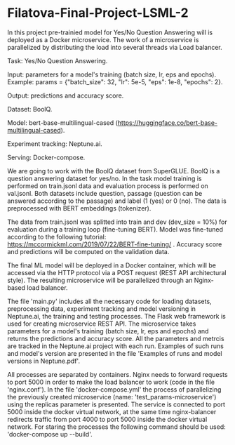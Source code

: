 # Filatova-Final-Project-LSML-2

In this project pre-trainied model for Yes/No Question Answering will is deployed as a Docker microservice. The work of a microservice is parallelized by distributing the load into several threads via Load balancer.

Task: Yes/No Question Answering.

Input: parameters for a model's training (batch size, lr, eps and epochs). Example: params = {"batch_size": 32, "lr": 5e-5, "eps": 1e-8, "epochs": 2}.

Output: predictions and accuracy score. 

Dataset: BoolQ. 

Model: bert-base-multilingual-cased (https://huggingface.co/bert-base-multilingual-cased). 

Experiment tracking: Neptune.ai.

Serving: Docker-compose. 

We are going to work with the BoolQ dataset from SuperGLUE. BoolQ is a question answering dataset for yes/no. In the task model training is performed on train.jsonl data and evaluation process is performed on val.jsonl. Both datasets include question, passage (question can be answered according to the passage) and label (1 (yes) or 0 (no). The data is preprocessed with BERT embeddings (tokenizer).

The data from train.jsonl was splitted into train and dev (dev_size = 10%) for evaluation during a training loop (fine-tuning BERT). Model was fine-tuned according to the following tutorial: https://mccormickml.com/2019/07/22/BERT-fine-tuning/ . Accuracy score and predictions will be computed on the validation data. 


The final ML model will be deployed in a Docker container, which will be accessed via the HTTP protocol via a POST request (REST API architectural style). The resulting microservice will be parallelized through an Nginx-based load balancer.

The file 'main.py' includes all the necessary code for loading datasets, preprocessing data, experiment tracking and model versioning in Neptune.ai, the training and testing processes. The Flask web framework is used for creating microservice REST API. The microservice takes parameters for a model's training (batch size, lr, eps and epochs) and returns the predictions and accuracy score. All the parameters and metrcis are tracked in the Neptune.ai project with each run. Examples of such runs and model's version are presented in the file 'Examples of runs and model versions in Neptune.pdf'. 

All processes are separated by containers. Nginx needs to forward requests to port 5000 in order to make the load balancer to work (code in the file 'nginx.conf'). In the file 'docker-compose.yml' the process of parallelizing the previously created microservice (name: 'test_params-microservice') using the replicas parameter is presented. The service is connected to port 5000 inside the docker virtual network, at the same time nginx-balancer redirects traffic from port 4000 to port 5000 inside the docker virtual network. For staring the processes the following command should be used: 'docker-compose up --build'. 

